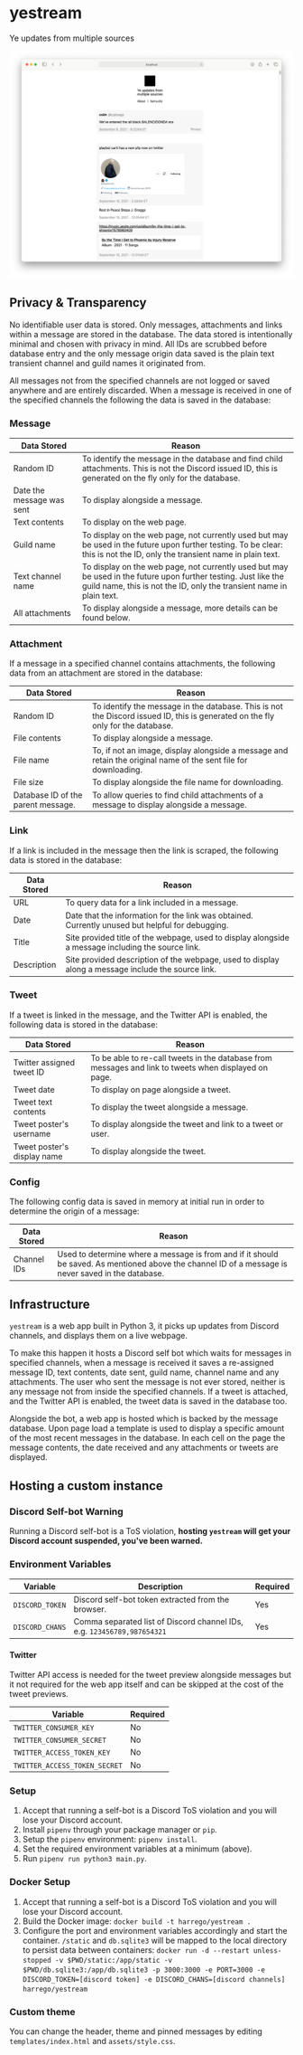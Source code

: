 # yestream

Ye updates from multiple sources

![Preview image](https://raw.githubusercontent.com/harrego/yestream/main/preview.png)

## Privacy & Transparency

No identifiable user data is stored. Only messages, attachments and links within a message are stored in the database. The data stored is intentionally minimal and chosen with privacy in mind. All IDs are scrubbed before database entry and the only message origin data saved is the plain text transient channel and guild names it originated from.

All messages not from the specified channels are not logged or saved anywhere and are entirely discarded. When a message is received in one of the specified channels the following the data is saved in the database:

### Message

|Data Stored|Reason|
|-|-|
|Random ID|To identify the message in the database and find child attachments. This is not the Discord issued ID, this is generated on the fly only for the database.|
|Date the message was sent|To display alongside a message.|
|Text contents|To display on the web page.|
|Guild name|To display on the web page, not currently used but may be used in the future upon further testing. To be clear: this is not the ID, only the transient name in plain text.|
|Text channel name|To display on the web page, not currently used but may be used in the future upon further testing. Just like the guild name, this is not the ID, only the transient name in plain text.|
|All attachments|To display alongside a message, more details can be found below.|

### Attachment

If a message in a specified channel contains attachments, the following data from an attachment are stored in the database:

|Data Stored|Reason|
|-|-|
|Random ID|To identify the message in the database. This is not the Discord issued ID, this is generated on the fly only for the database.|
|File contents|To display alongside a message.|
|File name|To, if not an image, display alongside a message and retain the original name of the sent file for downloading.|
|File size|To display alongside the file name for downloading.|
|Database ID of the parent message.|To allow queries to find child attachments of a message to display alongside a message.|

### Link

If a link is included in the message then the link is scraped, the following data is stored in the database:

|Data Stored|Reason|
|-|-|
|URL|To query data for a link included in a message.|
|Date|Date that the information for the link was obtained. Currently unused but helpful for debugging.|
|Title|Site provided title of the webpage, used to display alongside a message including the source link.|
|Description|Site provided description of the webpage, used to display along a message include the source link.|

### Tweet

If a tweet is linked in the message, and the Twitter API is enabled, the following data is stored in the database:

|Data Stored|Reason|
|-|-|
|Twitter assigned tweet ID|To be able to re-call tweets in the database from messages and link to tweets when displayed on page.|
|Tweet date|To display on page alongside a tweet.|
|Tweet text contents|To display the tweet alongside a message.|
|Tweet poster's username|To display alongside the tweet and link to a tweet or user.|
|Tweet poster's display name|To display alongside the tweet.|

### Config

The following config data is saved in memory at initial run in order to determine the origin of a message:

|Data Stored|Reason|
|-|-|
|Channel IDs|Used to determine where a message is from and if it should be saved. As mentioned above the channel ID of a message is never saved in the database.|

## Infrastructure

`yestream` is a web app built in Python 3, it picks up updates from Discord channels, and displays them on a live webpage.

To make this happen it hosts a Discord self bot which waits for messages in specified channels, when a message is received it saves a re-assigned message ID, text contents, date sent, guild name, channel name and any attachments. The user who sent the message is not ever stored, neither is any message not from inside the specified channels. If a tweet is attached, and the Twitter API is enabled, the tweet data is saved in the database too.

Alongside the bot, a web app is hosted which is backed by the message database. Upon page load a template is used to display a specific amount of the most recent messages in the database. In each cell on the page the message contents, the date received and any attachments or tweets are displayed.

## Hosting a custom instance

### Discord Self-bot Warning

Running a Discord self-bot is a ToS violation, **hosting `yestream` will get your Discord account suspended, you've been warned.**

### Environment Variables

|Variable|Description|Required|
|-|-|-|
|`DISCORD_TOKEN`|Discord self-bot token extracted from the browser.|Yes|
|`DISCORD_CHANS`|Comma separated list of Discord channel IDs, e.g. `123456789,987654321`|Yes|

#### Twitter

Twitter API access is needed for the tweet preview alongside messages but it not required for the web app itself and can be skipped at the cost of the tweet previews.

|Variable|Required|
|-|-|
|`TWITTER_CONSUMER_KEY`|No|
|`TWITTER_CONSUMER_SECRET`|No|
|`TWITTER_ACCESS_TOKEN_KEY`|No|
|`TWITTER_ACCESS_TOKEN_SECRET`|No|

### Setup

1. Accept that running a self-bot is a Discord ToS violation and you will lose your Discord account.
2. Install `pipenv` through your package manager or `pip`.
3. Setup the `pipenv` environment: `pipenv install`.
4. Set the required environment variables at a minimum (above).
5. Run `pipenv run python3 main.py`.

### Docker Setup

1. Accept that running a self-bot is a Discord ToS violation and you will lose your Discord account.
2. Build the Docker image: `docker build -t harrego/yestream .`
3. Configure the port and environment variables accordingly and start the container. `/static` and `db.sqlite3` will be mapped to the local directory to persist data between containers: `docker run -d --restart unless-stopped -v $PWD/static:/app/static -v $PWD/db.sqlite3:/app/db.sqlite3 -p 3000:3000 -e PORT=3000 -e DISCORD_TOKEN=[discord token] -e DISCORD_CHANS=[discord channels] harrego/yestream`

### Custom theme

You can change the header, theme and pinned messages by editing `templates/index.html` and `assets/style.css`.